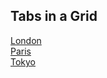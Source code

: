 <link rel="stylesheet" href="https://www.w3schools.com/w3css/4/w3.css">
<div class="w3-container">
  <h2>Tabs in a Grid</h2>

  <div class="w3-row">
    <a href="javascript:void(0)" onclick="openCity(event, 'London');">
      <div class="w3-third tablink w3-bottombar w3-hover-light-grey w3-padding">London</div>
    </a>
    <a href="javascript:void(0)" onclick="openCity(event, 'Paris');">
      <div class="w3-third tablink w3-bottombar w3-hover-light-grey w3-padding">Paris</div>
    </a>
    <a href="javascript:void(0)" onclick="openCity(event, 'Tokyo');">
      <div class="w3-third tablink w3-bottombar w3-hover-light-grey w3-padding">Tokyo</div>
    </a>
  </div>

  <div id="London" class="w3-container city" style="display:none">
    <h2>London</h2>
    <p>London is the capital city of England.</p>
  </div>

  <div id="Paris" class="w3-container city" style="display:none">
    <h2>Paris</h2>
    <p>Paris is the capital of France.</p> 
  </div>

  <div id="Tokyo" class="w3-container city" style="display:none">
    <h2>Tokyo</h2>
    <p>Tokyo is the capital of Japan.</p>
  </div>
</div>

<script>
function openCity(evt, cityName) {
  var i, x, tablinks;
  x = document.getElementsByClassName("city");
  for (i = 0; i < x.length; i++) {
    x[i].style.display = "none";
  }
  tablinks = document.getElementsByClassName("tablink");
  for (i = 0; i < x.length; i++) {
    tablinks[i].className = tablinks[i].className.replace(" w3-border-red", "");
  }
  document.getElementById(cityName).style.display = "block";
  evt.currentTarget.firstElementChild.className += " w3-border-red";
}
</script>
